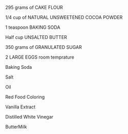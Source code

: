 295 grams of CAKE FLOUR 

1/4 cup of NATURAL UNSWEETENED COCOA POWDER

1 teaspoon BAKING SODA

Half cup UNSALTED BUTTER

350 grams of GRANULATED SUGAR

2 LARGE EGGS room temprature

Baking Soda

Salt

Oil

Red Food Coloring

Vanilla Extract

Distilled White Vinegar

ButterMilk
